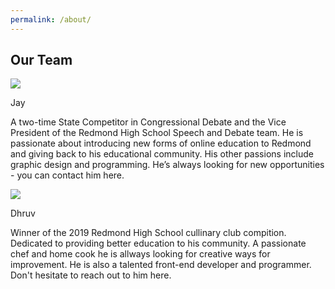 ```yaml
---
permalink: /about/
---
```

<head>
    <meta charset="UTF-8" />
    <meta name="viewport" content="width=device-width, initial-scale=1.0" />
    <meta http-equiv="X-UA-Compatible" content="ie=edge" />
<link rel="stylesheet" href="https://jayd1903.github.io/mm-github-pages-starter/css/main.css" />
  </head>
  <body>
    <!--navigation ends-->
    <!--main-->
    <div class = "cat">
    <div class="spaceblock"></div>
       <h2>
       Our Team
        </h2>
        <div class="spaceblock"></div>
     </div>
     <div class="spacebrick"></div>
     <div class="bioblue">
     <div class="guypicture">
     <img src="https://images.pexels.com/photos/1681010/pexels-photo-1681010.jpeg?auto=compress&cs=tinysrgb&dpr=2&h=750&w=1260" /><p>Jay</p>
     </div>
     <div class="guywords">
     <p>A two-time State Competitor in Congressional Debate and the Vice President of the Redmond High School Speech and Debate team. He is passionate about introducing new forms of online education to Redmond and giving back to his educational community. His other passions include graphic design and programming. He’s always looking for new opportunities - you can contact him here.</p>
     </div>
     </div>
     <div class="spacebrick"></div>
     <div class="biogreen">
     <div class="guypicture">
     <img src="https://images.pexels.com/photos/1681010/pexels-photo-1681010.jpeg?auto=compress&cs=tinysrgb&dpr=2&h=750&w=1260" /><p>Dhruv</p>
     </div>
     <div class="guywords">
     <p>Winner of the 2019 Redmond High School cullinary club compition. Dedicated to providing better education to his community. A passionate chef and home cook he is allways looking for creative ways for improvement. He is also a talented front-end developer and programmer. Don't hesitate to reach out to him here.</p>
     </div>
     </div>
    <!--content ends-->
  </body>


